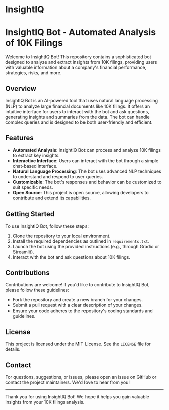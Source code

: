# InsightIQ

# InsightIQ Bot - Automated Analysis of 10K Filings

Welcome to InsightIQ Bot! This repository contains a sophisticated bot designed to analyze and extract insights from 10K filings, providing users with valuable information about a company's financial performance, strategies, risks, and more.

## Overview

InsightIQ Bot is an AI-powered tool that uses natural language processing (NLP) to analyze large financial documents like 10K filings. It offers an intuitive interface for users to interact with the bot and ask questions, generating insights and summaries from the data. The bot can handle complex queries and is designed to be both user-friendly and efficient.

## Features

- **Automated Analysis**: InsightIQ Bot can process and analyze 10K filings to extract key insights.
- **Interactive Interface**: Users can interact with the bot through a simple chat-based interface.
- **Natural Language Processing**: The bot uses advanced NLP techniques to understand and respond to user queries.
- **Customizable**: The bot's responses and behavior can be customized to suit specific needs.
- **Open Source**: This project is open source, allowing developers to contribute and extend its capabilities.

## Getting Started

To use InsightIQ Bot, follow these steps:

1. Clone the repository to your local environment.
2. Install the required dependencies as outlined in `requirements.txt`.
3. Launch the bot using the provided instructions (e.g., through Gradio or Streamlit).
4. Interact with the bot and ask questions about 10K filings.

## Contributions

Contributions are welcome! If you'd like to contribute to InsightIQ Bot, please follow these guidelines:

- Fork the repository and create a new branch for your changes.
- Submit a pull request with a clear description of your changes.
- Ensure your code adheres to the repository's coding standards and guidelines.

## License

This project is licensed under the MIT License. See the `LICENSE` file for details.

## Contact

For questions, suggestions, or issues, please open an issue on GitHub or contact the project maintainers. We'd love to hear from you!

---

Thank you for using InsightIQ Bot! We hope it helps you gain valuable insights from your 10K filings analysis.
